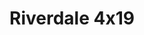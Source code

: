 ---
layout: episodios
title: "Riverdale 4x19"
url_serie_padre: 'riverdale/temporada-4'
category: 'series'
capitulo: 'yes'
anio: '2019'
prev: 'capitulo-18'
proximo: ''
sandbox: allow-same-origin allow-forms
idioma: 'Subtitulado'
reproductor: 'onlystream'
calidad: 'Full HD'
subtitulo: 'si'
archivo: 'riverdale4x05.vtt'
reproductores_otros: ["https://gdriveplayer.me/embed2.php?link=po7aFNXFre%252BfQKAkUcSp5w%252Fd9EsPo26fPsZpWTkUxwg4kZJMvw3g7w4TXRLAwMCgCmaNAto0f9IP7aurrpOFlFhQTMf%252Ffzu3EQRNY%252BT1rduljI5ZrDVkSTQI%252FMVFt%252BqkjeafRz5aB3ZDXXnJp6%252B4Ppu%252BZ%252Fq3Yl5InOn3BlM5UWTY8WFZ9uGXZ8kORJY1D5EwoMSCbGsN40ukNF9ge5gu04","Subtitulado","https://api.cuevana3.io/stream/index.php?file=ek5lbm9xYWNrS0xYMTZLa2xNbkdvY3ZTb3BtZng4TGp6ZFpobGFMUGtOelcwcUZmbWRIVzRkakVuS0JnbEplcG1KUnNZSlRTMGViVTBxZGdsdEhPb3NXa28zYVkwZG1vcTZSNllLRFNsYkxVMHFhbWt0YmE0OG1ncHBlbHk4WT0","Subtitulado","https://player.premiumstream.live/player.php?id=Mzc4NQ&sub=https://sub.cuevana2.io/vtt-sub/sub7/Riverdale.4x19.vtt","Subtitulado"]
reproductores_fembed: ["https://feurl.com/v/e2nj6a--qgdz8d1","Subtitulado","https://fembed.live/v/dkyl1txxw-zg33q","Subtitulado"]
tags:
- Drama
---